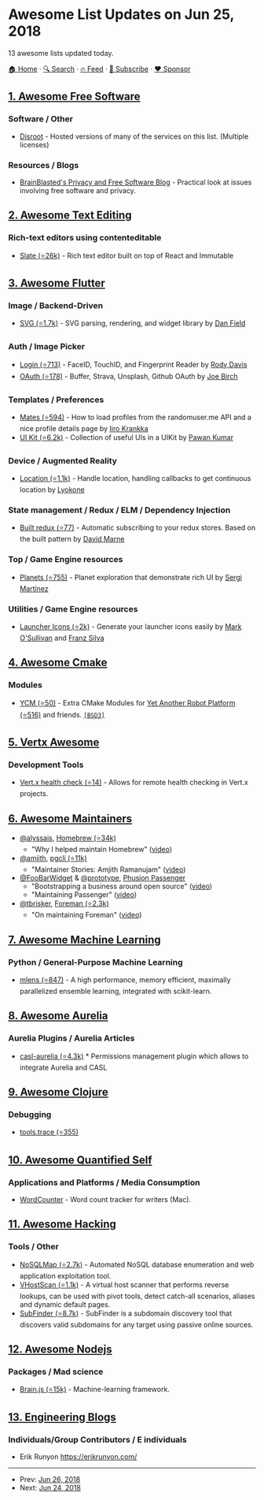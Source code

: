 # Awesome List Updates on Jun 25, 2018

13 awesome lists updated today.

[🏠 Home](/README.md) · [🔍 Search](https://www.trackawesomelist.com/search/) · [🔥 Feed](https://www.trackawesomelist.com/rss.xml) · [📮 Subscribe](https://trackawesomelist.us17.list-manage.com/subscribe?u=d2f0117aa829c83a63ec63c2f&id=36a103854c) · [❤️  Sponsor](https://github.com/sponsors/theowenyoung)



## [1. Awesome Free Software](/content/johnjago/awesome-free-software/README.md)

### Software / Other

*   [Disroot](https://disroot.org/) - Hosted versions of many of the services on this list. (Multiple licenses)

### Resources / Blogs

*   [BrainBlasted's Privacy and Free Software Blog](https://brainblasted.gitlab.io/) - Practical look at issues involving free software and privacy.

## [2. Awesome Text Editing](/content/dok/awesome-text-editing/README.md)

### Rich-text editors using contenteditable

*   [Slate (⭐26k)](https://github.com/ianstormtaylor/slate) - Rich text editor built on top of React and Immutable

## [3. Awesome Flutter](/content/Solido/awesome-flutter/README.md)

### Image / Backend-Driven

*   [SVG (⭐1.7k)](https://github.com/dnfield/flutter_svg) <!--stargazers:dnfield/flutter_svg--> - SVG parsing, rendering, and widget library by [Dan Field](https://github.com/dnfield)

### Auth / Image Picker

*   [Login (⭐713)](https://github.com/AppleEducate/flutter_login) <!--stargazers:AppleEducate/flutter_login--> - FaceID, TouchID, and Fingerprint Reader by [Rody Davis](http://appleeducate.com)
*   [OAuth (⭐178)](https://github.com/hitherejoe/FlutterOAuth) <!--stargazers:hitherejoe/FlutterOAuth--> - Buffer, Strava, Unsplash, Github OAuth by [Joe Birch](http://www.hitherejoe.com)

### Templates / Preferences

*   [Mates (⭐594)](https://github.com/CodemateLtd/FlutterMates) <!--stargazers:CodemateLtd/FlutterMates--> - How to load profiles from the randomuser.me API and a nice profile details page by [Iiro Krankka](https://github.com/roughike)
*   [UI Kit (⭐6.2k)](https://github.com/iampawan/Flutter-UI-Kit) <!--stargazers:iampawan/Flutter-UI-Kit--> - Collection of useful UIs in a UIKit by [Pawan Kumar](https://github.com/iampawan)

### Device / Augmented Reality

*   [Location (⭐1.1k)](https://github.com/Lyokone/flutterlocation) <!--stargazers:Lyokone/flutterlocation--> - Handle location, handling callbacks to get continuous location by [Lyokone](https://github.com/Lyokone)

### State management / Redux / ELM / Dependency Injection

*   [Built redux (⭐77)](https://github.com/davidmarne/flutter_built_redux) <!--stargazers:davidmarne/flutter_built_redux--> - Automatic subscribing to your redux stores. Based on the built pattern by [David Marne](https://github.com/davidmarne)

### Top / Game Engine resources

*   [Planets (⭐755)](https://github.com/sergiandreplace/flutter_planets_tutorial) <!--stargazers:sergiandreplace/flutter_planets_tutorial--> - Planet exploration that demonstrate rich UI by [Sergi Martínez](http://sergiandreplace.com)

### Utilities / Game Engine resources

*   [Launcher Icons (⭐2k)](https://github.com/franzsilva/flutter_launcher_icons) - Generate your launcher icons easily by [Mark O'Sullivan](https://github.com/MarkOSullivan94) and [Franz Silva](https://github.com/franzsilva)

## [4. Awesome Cmake](/content/onqtam/awesome-cmake/README.md)

### Modules

*   [YCM (⭐50)](https://github.com/robotology/ycm) - Extra CMake Modules for [Yet Another Robot Platform (⭐516)](https://github.com/robotology/yarp) and friends. [`[BSD3]`](https://opensource.org/licenses/BSD-3-Clause)

## [5. Vertx Awesome](/content/vert-x3/vertx-awesome/README.md)

### Development Tools

*   [Vert.x health check (⭐14)](https://github.com/vert-x3/vertx-health-check) - Allows for remote health checking in Vert.x projects.

## [6. Awesome Maintainers](/content/nayafia/awesome-maintainers/README.md)

*   [@alyssais](https://github.com/alyssais), [Homebrew (⭐34k)](https://github.com/Homebrew/brew)
    *   "Why I helped maintain Homebrew" ([video](https://vimeo.com/276832570))
*   [@amjith](https://github.com/amjith), [pgcli (⭐11k)](https://github.com/dbcli/pgcli)
    *   "Maintainer Stories: Amjith Ramanujam" ([video](https://www.youtube.com/watch?v=paS09pRV8bY))
*   [@FooBarWidget](https://github.com/FooBarWidget) & [@prototype](https://github.com/prototype), [Phusion Passenger](https://github.com/phusion)
    *   "Bootstrapping a business around open source" ([video](https://youtu.be/uHaMpLyMOL0))
    *   "Maintaining Passenger" ([video](https://vimeo.com/276832741))
*   [@tbrisker](https://github.com/tbrisker), [Foreman (⭐2.3k)](https://github.com/theforeman/foreman)
    *   "On maintaining Foreman" ([video](https://vimeo.com/276832413))

## [7. Awesome Machine Learning](/content/josephmisiti/awesome-machine-learning/README.md)

### Python / General-Purpose Machine Learning

*   [mlens (⭐847)](https://github.com/flennerhag/mlens) - A high performance, memory efficient, maximally parallelized ensemble learning, integrated with scikit-learn.

## [8. Awesome Aurelia](/content/aurelia-contrib/awesome-aurelia/README.md)

### Aurelia Plugins / Aurelia Articles

*   [casl-aurelia (⭐4.3k)](https://github.com/stalniy/casl/tree/master/packages/casl-aurelia) \* Permissions management plugin which allows to integrate Aurelia and CASL

## [9. Awesome Clojure](/content/razum2um/awesome-clojure/README.md)

### Debugging

*   [tools.trace (⭐355)](https://github.com/clojure/tools.trace)

## [10. Awesome Quantified Self](/content/woop/awesome-quantified-self/README.md)

### Applications and Platforms / Media Consumption

*   [WordCounter](https://wordcounterapp.com/) - Word count tracker for writers (Mac).

## [11. Awesome Hacking](/content/carpedm20/awesome-hacking/README.md)

### Tools / Other

*   [NoSQLMap (⭐2.7k)](https://github.com/codingo/NoSQLMap) - Automated NoSQL database enumeration and web application exploitation tool.
*   [VHostScan (⭐1.1k)](https://github.com/codingo/VHostScan) - A virtual host scanner that performs reverse lookups, can be used with pivot tools, detect catch-all scenarios, aliases and dynamic default pages.
*   [SubFinder (⭐8.7k)](https://github.com/subfinder/subfinder) - SubFinder is a subdomain discovery tool that discovers valid subdomains for any target using passive online sources.

## [12. Awesome Nodejs](/content/sindresorhus/awesome-nodejs/README.md)

### Packages / Mad science

*   [Brain.js (⭐15k)](https://github.com/BrainJS/brain.js) - Machine-learning framework.

## [13. Engineering Blogs](/content/kilimchoi/engineering-blogs/README.md)

### Individuals/Group Contributors / E individuals

*   Erik Runyon <https://erikrunyon.com/>

---

- Prev: [Jun 26, 2018](/content/2018/06/26/README.md)
- Next: [Jun 24, 2018](/content/2018/06/24/README.md)